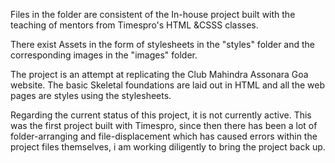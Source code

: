 Files in the folder are consistent of the In-house project built with the teaching of mentors from Timespro's HTML &CSSS classes.

There exist Assets in the form of stylesheets in the "styles" folder and the corresponding images in the "images" folder.

The project is an attempt at replicating the Club Mahindra Assonara Goa website. The basic Skeletal foundations are laid out in HTML and all the web pages are styles using the stylesheets. 

Regarding the current status of this project, it is not currently active. This was the first project built with Timespro, since then there has been a lot of folder-arranging and file-displacement which has caused errors within the project files themselves, i am working diligently to bring the project back up. 